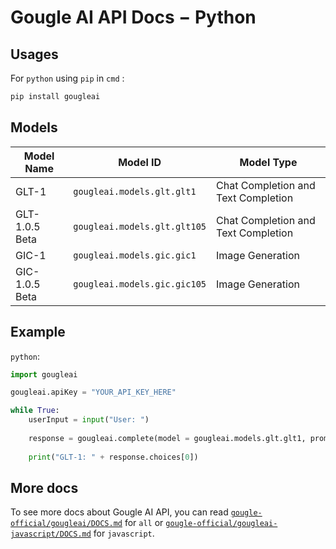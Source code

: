 # Gougle AI API Docs − Python
## Usages
For `python` using `pip` in `cmd` :
```sh
pip install gougleai
```

## Models
| Model Name     | Model ID                     | Model Type                          |
| -------------- | ---------------------------- | ----------------------------------- |
| GLT-1          | `gougleai.models.glt.glt1`   | Chat Completion and Text Completion |
| GLT-1.0.5 Beta | `gougleai.models.glt.glt105` | Chat Completion and Text Completion |
| GIC-1          | `gougleai.models.gic.gic1`   | Image Generation                    |
| GIC-1.0.5 Beta | `gougleai.models.gic.gic105` | Image Generation                    |

## Example
`python`: 
```py
import gougleai

gougleai.apiKey = "YOUR_API_KEY_HERE"

while True:
	userInput = input("User: ")
	
	response = gougleai.complete(model = gougleai.models.glt.glt1, prompt = userInput, maxTokenNumber = 100)
	
	print("GLT-1: " + response.choices[0])
```
## More docs
To see more docs about Gougle AI API, you can read [`gougle-official/gougleai/DOCS.md`](https://www.github.com/gougle-official/gougleai/blob/main/DOCS.md) for `all` or [`gougle-official/gougleai-javascript/DOCS.md`](https://www.github.com/gougle-official/gougleai-javascript/blob/main/DOCS.md) for `javascript`. 
